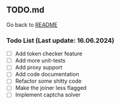## TODO.md

Go back to [README](README.md)

### Todo List (Last update: 16.06.2024)

- [ ] Add token checker feature
- [ ] Add more unit-tests
- [ ] Add proxy support
- [ ] Add code documentation
- [ ] Refactor some shitty code
- [ ] Make the joiner less flagged
- [ ] Implement captcha solver